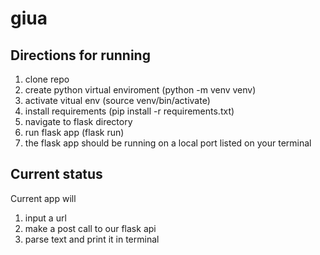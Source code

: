 # giua

## Directions for running
1. clone repo 
2. create python virtual enviroment (python -m venv venv) 
3. activate vitual env (source venv/bin/activate) 
4. install requirements (pip install -r requirements.txt) 
5. navigate to flask directory 
6. run flask app (flask run) 
7. the flask app should be running on a local port listed on your terminal

## Current status 
Current app will
1. input a url
2. make a post call to our flask api
3. parse text and print it in terminal
